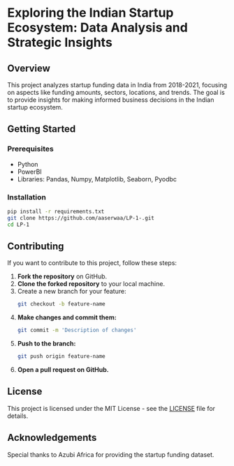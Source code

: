 
# Exploring the Indian Startup Ecosystem: Data Analysis and Strategic Insights

## Overview
This project analyzes startup funding data in India from 2018-2021, focusing on aspects like funding amounts, sectors, locations, and trends. The goal is to provide insights for making informed business decisions in the Indian startup ecosystem.

## Getting Started

### Prerequisites
- Python
- PowerBI
- Libraries: Pandas, Numpy, Matplotlib, Seaborn, Pyodbc

### Installation
```bash
pip install -r requirements.txt
git clone https://github.com/aaserwaa/LP-1-.git
cd LP-1
```

## Contributing

If you want to contribute to this project, follow these steps:

1. **Fork the repository** on GitHub.
2. **Clone the forked repository** to your local machine.
3. Create a new branch for your feature:
    ```bash
    git checkout -b feature-name
    ```
4. **Make changes and commit them:**
    ```bash
    git commit -m 'Description of changes'
    ```
5. **Push to the branch:**
    ```bash
    git push origin feature-name
    ```
6. **Open a pull request on GitHub.**

## License

This project is licensed under the MIT License - see the [LICENSE](LICENSE) file for details.

## Acknowledgements

Special thanks to Azubi Africa for providing the startup funding dataset.
```

